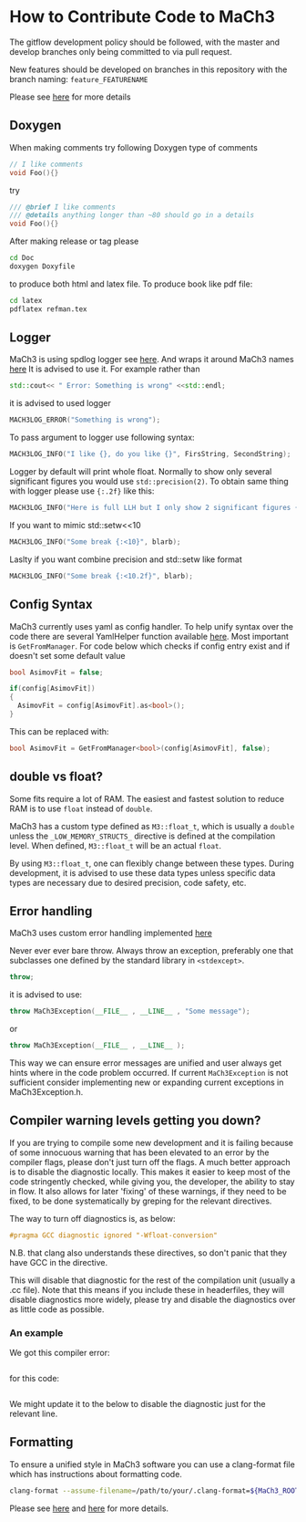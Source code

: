 # How to Contribute Code to MaCh3
The gitflow development policy should be followed, with the master and develop branches only being committed to via pull request.

New features should be developed on branches in this repository with the branch naming: `feature_FEATURENAME`

Please see [here](https://www.atlassian.com/git/tutorials/comparing-workflows/gitflow-workflow) for more details

## Doxygen
When making comments try following Doxygen type of comments

```cpp
// I like comments
void Foo(){}
```
try
```cpp
/// @brief I like comments
/// @details anything longer than ~80 should go in a details
void Foo(){}
```
After making release or tag please
```bash
cd Doc
doxygen Doxyfile
```
to produce both html and latex file. To produce book like pdf file:
```bash
cd latex
pdflatex refman.tex
```

## Logger
MaCh3 is using spdlog logger see [here](https://github.com/gabime/spdlog/tree/master). And wraps it around MaCh3 names [here](https://github.com/mach3-software/MaCh3/blob/develop/manager/MaCh3Logger.h)
It is advised to use it. For example rather than
```cpp
std::cout<< " Error: Something is wrong" <<std::endl;
```
it is advised to used logger
```cpp
MACH3LOG_ERROR("Something is wrong");
```
To pass argument to logger use following syntax:
```cpp
MACH3LOG_INFO("I like {}, do you like {}", FirsString, SecondString);
```
Logger by default will print whole float. Normally to show only several significant figures you would use `std::precision(2)`. To obtain same thing with logger please use `{:.2f}` like this:
```cpp
MACH3LOG_INFO("Here is full LLH but I only show 2 significant figures {:.2f}", LLH);
```
If you want to mimic std::setw<<10
```cpp
MACH3LOG_INFO("Some break {:<10}", blarb);
```
Laslty if you want combine precision and std::setw like format
```cpp
MACH3LOG_INFO("Some break {:<10.2f}", blarb);
```

## Config Syntax
MaCh3 currently uses yaml as config handler. To help unify syntax over the code there are several YamlHelper function available [here](https://github.com/mach3-software/MaCh3/blob/develop/manager/YamlHelper.h). Most important is `GetFromManager`. For code below which checks if config entry exist and if doesn't set some default value

```cpp
bool AsimovFit = false;

if(config[AsimovFit])
{
  AsimovFit = config[AsimovFit].as<bool>();
}
```
This can be replaced with:
```cpp
bool AsimovFit = GetFromManager<bool>(config[AsimovFit], false);
```

## double vs float?
Some fits require a lot of RAM. The easiest and fastest solution to reduce RAM
is to use `float` instead of `double`.

MaCh3 has a custom type defined as `M3::float_t`, which is usually a `double`
unless the `_LOW_MEMORY_STRUCTS_` directive is defined at the compilation
level. When defined, `M3::float_t` will be an actual `float`.

By using `M3::float_t`, one can flexibly change between these types. During
development, it is advised to use these data types unless specific data
types are necessary due to desired precision, code safety, etc.

## Error handling
MaCh3 uses custom error handling implemented [here](https://github.com/mach3-software/MaCh3/blob/develop/manager/MaCh3Exception.h)

Never ever ever bare throw. Always throw an exception, preferably one that subclasses one defined by the standard library in `<stdexcept>`.
```cpp
throw;
```
it is advised to use:

```cpp
throw MaCh3Exception(__FILE__ , __LINE__ , "Some message");
```
or
```cpp
throw MaCh3Exception(__FILE__ , __LINE__ );
```
This way we can ensure error messages are unified and user always get hints where in the code problem occurred. If current `MaCh3Exception` is not sufficient consider implementing new or expanding current exceptions in MaCh3Exception.h.

## Compiler warning levels getting you down?

If you are trying to compile some new development and it is failing because of some innocuous warning that has been elevated to an error by the compiler flags, please don't just turn off the flags. A much better approach is to disable the diagnostic locally. This makes it easier to keep most of the code stringently checked, while giving you, the developer, the ability to stay in flow. It also allows for later 'fixing' of these warnings, if they need to be fixed, to be done systematically by greping for the relevant directives.

The way to turn off diagnostics is, as below:

```c++
#pragma GCC diagnostic ignored "-Wfloat-conversion"
```

N.B. that clang also understands these directives, so don't panic that they have GCC in the directive.

This will disable that diagnostic for the rest of the compilation unit (usually a .cc file). Note that this means if you include these in headerfiles, they will disable diagnostics more widely, please try and disable the diagnostics over as little code as possible.

### An example

We got this compiler error:

```
```

for this code:

```c++
```

We might update it to the below to disable the diagnostic just for the relevant line.

## Formatting
To ensure a unified style in MaCh3 software you can use a clang-format file which has instructions about formatting code.
```bash
clang-format --assume-filename=/path/to/your/.clang-format=${MaCh3_ROOT}/../.clang-format blarb.cpp
```
Please see [here](https://clang.llvm.org/docs/ClangFormat.html) and [here](https://root.cern/contribute/coding_conventions/) for more details.
